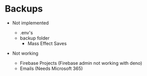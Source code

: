 # Backups

- Not implemented
  - .env's
  - backup folder
    - Mass Effect Saves

- Not working
  - Firebase Projects (Firebase admin not working with deno)
  - Emails (Needs Microsoft 365)
